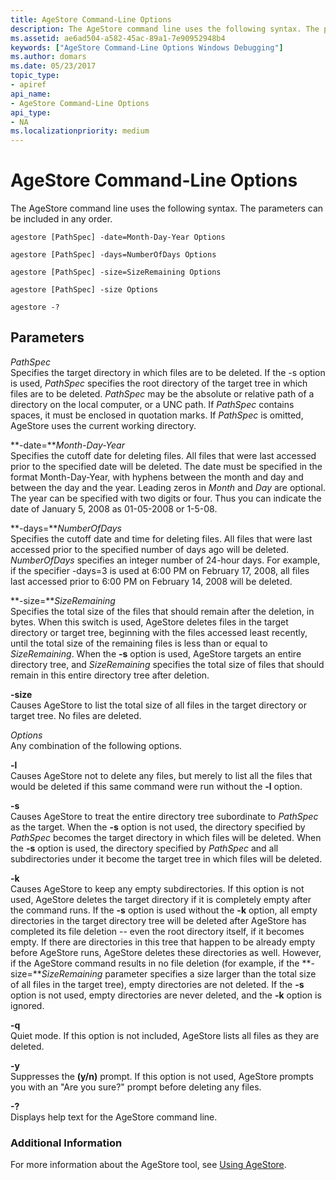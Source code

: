 ```yaml
---
title: AgeStore Command-Line Options
description: The AgeStore command line uses the following syntax. The parameters can be included in any order.
ms.assetid: ae6ad504-a582-45ac-89a1-7e90952948b4
keywords: ["AgeStore Command-Line Options Windows Debugging"]
ms.author: domars
ms.date: 05/23/2017
topic_type:
- apiref
api_name:
- AgeStore Command-Line Options
api_type:
- NA
ms.localizationpriority: medium
---
```


# AgeStore Command-Line Options


The AgeStore command line uses the following syntax. The parameters can be included in any order.

```
agestore [PathSpec] -date=Month-Day-Year Options 

agestore [PathSpec] -days=NumberOfDays Options 

agestore [PathSpec] -size=SizeRemaining Options 

agestore [PathSpec] -size Options 

agestore -? 
```

## <span id="Parameters"></span><span id="parameters"></span><span id="PARAMETERS"></span>Parameters


<span id="_______PathSpec______"></span><span id="_______pathspec______"></span><span id="_______PATHSPEC______"></span> *PathSpec*   
Specifies the target directory in which files are to be deleted. If the -s option is used, *PathSpec* specifies the root directory of the target tree in which files are to be deleted. *PathSpec* may be the absolute or relative path of a directory on the local computer, or a UNC path. If *PathSpec* contains spaces, it must be enclosed in quotation marks. If *PathSpec* is omitted, AgeStore uses the current working directory.

<span id="-date_Month-Day-Year"></span><span id="-date_month-day-year"></span><span id="-DATE_MONTH-DAY-YEAR"></span>**-date=***Month-Day-Year*  
Specifies the cutoff date for deleting files. All files that were last accessed prior to the specified date will be deleted. The date must be specified in the format Month-Day-Year, with hyphens between the month and day and between the day and the year. Leading zeros in *Month* and *Day* are optional. The year can be specified with two digits or four. Thus you can indicate the date of January 5, 2008 as 01-05-2008 or 1-5-08.

<span id="_______-days_NumberOfDays______"></span><span id="_______-days_numberofdays______"></span><span id="_______-DAYS_NUMBEROFDAYS______"></span> **-days=***NumberOfDays*   
Specifies the cutoff date and time for deleting files. All files that were last accessed prior to the specified number of days ago will be deleted. *NumberOfDays* specifies an integer number of 24-hour days. For example, if the specifier -days=3 is used at 6:00 PM on February 17, 2008, all files last accessed prior to 6:00 PM on February 14, 2008 will be deleted.

<span id="_______-size_SizeRemaining______"></span><span id="_______-size_sizeremaining______"></span><span id="_______-SIZE_SIZEREMAINING______"></span> **-size=***SizeRemaining*   
Specifies the total size of the files that should remain after the deletion, in bytes. When this switch is used, AgeStore deletes files in the target directory or target tree, beginning with the files accessed least recently, until the total size of the remaining files is less than or equal to *SizeRemaining*. When the **-s** option is used, AgeStore targets an entire directory tree, and *SizeRemaining* specifies the total size of files that should remain in this entire directory tree after deletion.

<span id="_______-size______"></span><span id="_______-SIZE______"></span> **-size**   
Causes AgeStore to list the total size of all files in the target directory or target tree. No files are deleted.

<span id="_______Options______"></span><span id="_______options______"></span><span id="_______OPTIONS______"></span> *Options*   
Any combination of the following options.

<span id="-l"></span><span id="-L"></span>**-l**  
Causes AgeStore not to delete any files, but merely to list all the files that would be deleted if this same command were run without the **-l** option.

<span id="-s"></span><span id="-S"></span>**-s**  
Causes AgeStore to treat the entire directory tree subordinate to *PathSpec* as the target. When the **-s** option is not used, the directory specified by *PathSpec* becomes the target directory in which files will be deleted. When the **-s** option is used, the directory specified by *PathSpec* and all subdirectories under it become the target tree in which files will be deleted.

<span id="-k"></span><span id="-K"></span>**-k**  
Causes AgeStore to keep any empty subdirectories. If this option is not used, AgeStore deletes the target directory if it is completely empty after the command runs. If the **-s** option is used without the **-k** option, all empty directories in the target directory tree will be deleted after AgeStore has completed its file deletion -- even the root directory itself, if it becomes empty. If there are directories in this tree that happen to be already empty before AgeStore runs, AgeStore deletes these directories as well. However, if the AgeStore command results in no file deletion (for example, if the **-size=***SizeRemaining* parameter specifies a size larger than the total size of all files in the target tree), empty directories are not deleted. If the **-s** option is not used, empty directories are never deleted, and the **-k** option is ignored.

<span id="-q"></span><span id="-Q"></span>**-q**  
Quiet mode. If this option is not included, AgeStore lists all files as they are deleted.

<span id="-y"></span><span id="-Y"></span>**-y**  
Suppresses the **(y/n)** prompt. If this option is not used, AgeStore prompts you with an "Are you sure?" prompt before deleting any files.

<span id="_______-_______"></span> **-?**   
Displays help text for the AgeStore command line.

### <span id="Additional_Information"></span><span id="additional_information"></span><span id="ADDITIONAL_INFORMATION"></span>Additional Information

For more information about the AgeStore tool, see [Using AgeStore](using-agestore.md).

 

 





